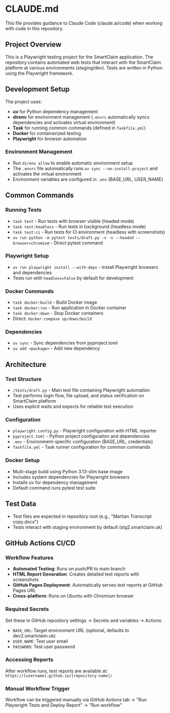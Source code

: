 # CLAUDE.md

This file provides guidance to Claude Code (claude.ai/code) when working with code in this repository.

## Project Overview

This is a Playwright testing project for the SmartClaim application. The repository contains automated web tests that interact with the SmartClaim platform at various environments (staging/dev). Tests are written in Python using the Playwright framework.

## Development Setup

The project uses:
- **uv** for Python dependency management 
- **direnv** for environment management (`.envrc` automatically syncs dependencies and activates virtual environment)
- **Task** for running common commands (defined in `Taskfile.yml`)
- **Docker** for containerized testing
- **Playwright** for browser automation

### Environment Management
- Run `direnv allow` to enable automatic environment setup
- The `.envrc` file automatically runs `uv sync --no-install-project` and activates the virtual environment
- Environment variables are configured in `.env` (BASE_URL, USER_NAME)

## Common Commands

### Running Tests
- `task test` - Run tests with browser visible (headed mode)
- `task test:headless` - Run tests in background (headless mode)
- `task test:ci` - Run tests for CI environment (headless with screenshots)
- `uv run python -m pytest tests/draft.py -v -s --headed --browser=chromium` - Direct pytest command

### Playwright Setup
- `uv run playwright install --with-deps` - Install Playwright browsers and dependencies
- Tests run with `headless=False` by default for development

### Docker Commands
- `task docker:build` - Build Docker image
- `task docker:run` - Run application in Docker container  
- `task docker:down` - Stop Docker containers
- Direct: `docker-compose up/down/build`

### Dependencies
- `uv sync` - Sync dependencies from pyproject.toml
- `uv add <package>` - Add new dependency

## Architecture

### Test Structure
- `/tests/draft.py` - Main test file containing Playwright automation
- Test performs login flow, file upload, and status verification on SmartClaim platform
- Uses explicit waits and expects for reliable test execution

### Configuration
- `playwright.config.py` - Playwright configuration with HTML reporter
- `pyproject.toml` - Python project configuration and dependencies
- `.env` - Environment-specific configuration (BASE_URL, credentials)
- `Taskfile.yml` - Task runner configuration for common commands

### Docker Setup
- Multi-stage build using Python 3.13-slim base image
- Includes system dependencies for Playwright browsers
- Installs uv for dependency management
- Default command runs pytest test suite

## Test Data
- Test files are expected in repository root (e.g., "Martian Transcript copy.docx")
- Tests interact with staging environment by default (stg2.smartclaim.uk)

## GitHub Actions CI/CD

### Workflow Features
- **Automated Testing**: Runs on push/PR to main branch
- **HTML Report Generation**: Creates detailed test reports with screenshots
- **GitHub Pages Deployment**: Automatically serves test reports at GitHub Pages URL
- **Cross-platform**: Runs on Ubuntu with Chromium browser

### Required Secrets
Set these in GitHub repository settings → Secrets and variables → Actions:
- `BASE_URL`: Target environment URL (optional, defaults to dev2.smartclaim.uk)  
- `USER_NAME`: Test user email
- `PASSWORD`: Test user password

### Accessing Reports
After workflow runs, test reports are available at:
`https://[username].github.io/[repository-name]/`

### Manual Workflow Trigger
Workflow can be triggered manually via GitHub Actions tab → "Run Playwright Tests and Deploy Report" → "Run workflow"